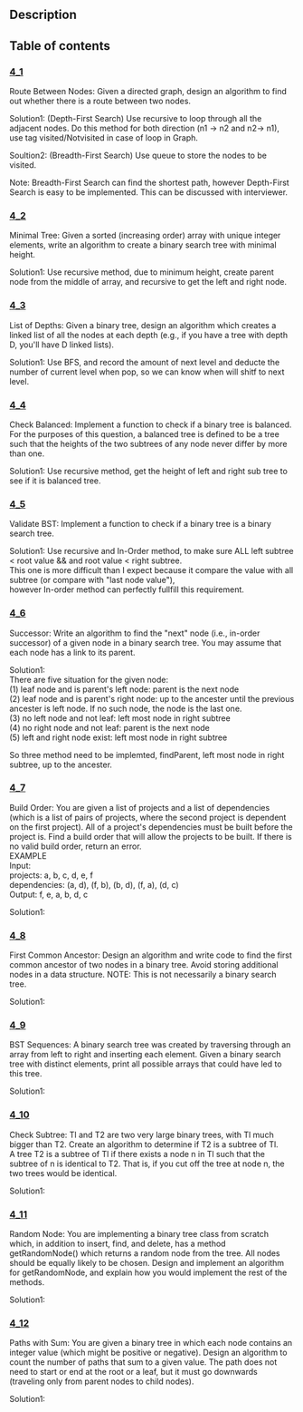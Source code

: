 ## Description
## Table of contents
### [4_1](./4_1)
Route Between Nodes: Given a directed graph, design an algorithm to find out whether there is a
route between two nodes.  

Solution1: (Depth-First Search) Use recursive to loop through all the adjacent nodes. Do this method for both direction (n1 -> n2 and n2-> n1), use tag visited/Notvisited in case of loop in Graph.

Soultion2: (Breadth-First Search) Use queue to store the nodes to be visited.  

Note: Breadth-First Search can find the shortest path, however Depth-First Search is easy to be implemented. This can be discussed with interviewer.

### [4_2](./4_2)
Minimal Tree: Given a sorted (increasing order) array with unique integer elements, write an algorithm
to create a binary search tree with minimal height.  

Solution1: Use recursive method, due to minimum height, create parent node from the middle of array, and recursive to get the left and right node.  

### [4_3](./4_3)
List of Depths: Given a binary tree, design an algorithm which creates a linked list of all the nodes
at each depth (e.g., if you have a tree with depth D, you'll have D linked lists).  

Solution1: Use BFS, and record the amount of next level and deducte the number of current level when pop, so we can know when will shitf to next level.  

### [4_4](./4_4)
Check Balanced: Implement a function to check if a binary tree is balanced. For the purposes of
this question, a balanced tree is defined to be a tree such that the heights of the two subtrees of any
node never differ by more than one.  

Solution1: Use recursive method, get the height of left and right sub tree to see if it is balanced tree.

### [4_5](./4_5)
Validate BST: Implement a function to check if a binary tree is a binary search tree.  

Solution1: Use recursive and In-Order method, to make sure ALL left subtree < root value && and root value < right subtree.  
           This one is more difficult than I expect because it compare the value with all subtree (or compare with "last node value"),  
		   however In-order method can perfectly fullfill this requirement.

### [4_6](./4_6)
Successor: Write an algorithm to find the "next" node (i.e., in-order successor) of a given node in a
binary search tree. You may assume that each node has a link to its parent.  

Solution1:  
There are five situation for the given node:  
(1) leaf node and is parent's left node: parent is the next node  
(2) leaf node and is parent's right node: up to the ancester until the previous ancester is left node. If no such node, the node is the last one.  
(3) no left node and not leaf: left most node in right subtree  
(4) no right node and not leaf: parent is the next node  
(5) left and right node exist: left most node in right subtree  

So three method need to be implemted, findParent, left most node in right subtree, up to the ancester.

### [4_7](./4_7)
Build Order: You are given a list of projects and a list of dependencies (which is a list of pairs of
projects, where the second project is dependent on the first project). All of a project's dependencies
must be built before the project is. Find a build order that will allow the projects to be built. If there
is no valid build order, return an error.  
EXAMPLE  
Input:  
projects: a, b, c, d, e, f  
dependencies: (a, d), (f, b), (b, d), (f, a), (d, c)  
Output: f, e, a, b, d, c  

Solution1:

### [4_8](./4_8)
First Common Ancestor: Design an algorithm and write code to find the first common ancestor
of two nodes in a binary tree. Avoid storing additional nodes in a data structure. NOTE: This is not
necessarily a binary search tree.  

Solution1:

### [4_9](./4_9)
BST Sequences: A binary search tree was created by traversing through an array from left to right
and inserting each element. Given a binary search tree with distinct elements, print all possible
arrays that could have led to this tree.  

Solution1:

### [4_10](./4_10)
Check Subtree: Tl and T2 are two very large binary trees, with Tl much bigger than T2. Create an
algorithm to determine if T2 is a subtree of Tl.  
A tree T2 is a subtree of Tl if there exists a node n in Tl such that the subtree of n is identical to T2.
That is, if you cut off the tree at node n, the two trees would be identical.  

Solution1:
  
### [4_11](./4_11)
Random Node: You are implementing a binary tree class from scratch which, in addition to
insert, find, and delete, has a method getRandomNode() which returns a random node
from the tree. All nodes should be equally likely to be chosen. Design and implement an algorithm
for getRandomNode, and explain how you would implement the rest of the methods.  

Solution1:

### [4_12](./4_12)
Paths with Sum: You are given a binary tree in which each node contains an integer value (which
might be positive or negative). Design an algorithm to count the number of paths that sum to a
given value. The path does not need to start or end at the root or a leaf, but it must go downwards
(traveling only from parent nodes to child nodes).  

Solution1:
